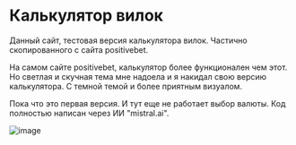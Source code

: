 # Калькулятор вилок
Данный сайт, тестовая версия калькулятора вилок. Частично скопированного с сайта positivebet.

На самом сайте positivebet, калькулятор более функционален чем этот. Но светлая и скучная тема мне надоела и я накидал свою версию калькулятора. С темной темой и более приятным визуалом.

Пока что это первая версия. И тут еще не работает выбор валюты. Код полностью написан через ИИ "mistral.ai".

![image](https://github.com/user-attachments/assets/405529ac-7901-456e-9d36-bac1130d4260)
